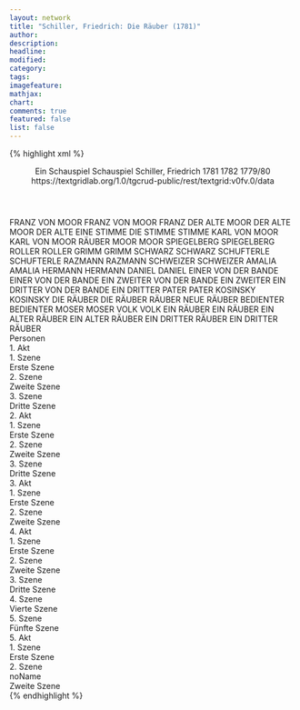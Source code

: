 ```yaml
---
layout: network
title: "Schiller, Friedrich: Die Räuber (1781)"
author:
description:
headline:
modified:
category:
tags:
imagefeature: 
mathjax: 
chart: 
comments: true
featured: false
list: false
---
```

{% highlight xml %}
<?xml-model href="https://raw.githubusercontent.com/DLiNa/project/master/rules/lina.rnc"?><?xml-model href="https://raw.githubusercontent.com/DLiNa/project/master/rules/lina.sch"?>
<play xmlns="http://lina.digital">
  <header>
    <title>Die Räuber</title>
    <subtitle>Ein Schauspiel</subtitle>
    <genretitle>Schauspiel</genretitle>
    <author>Schiller, Friedrich</author>
    <date type="print" when="1781">1781</date>
    <date type="premiere" when="1882">1782</date>
    <date type="written" when="1780">1779/80</date>
    <source>https://textgridlab.org/1.0/tgcrud-public/rest/textgrid:v0fv.0/data</source>
  </header>
  <personae>
    <character>
      <name>FRANZ VON MOOR</name>
      <alias xml:id="franz_von_moor">
        <name>FRANZ VON MOOR</name>
      </alias>
      <alias xml:id="franz">
        <name>FRANZ</name>
      </alias>
    </character>
    <character>
      <name>DER ALTE MOOR</name>
      <alias xml:id="der_alte_moor">
        <name>DER ALTE MOOR</name>
      </alias>
      <alias xml:id="der_alte">
        <name>DER ALTE</name>
      </alias>
      <alias xml:id="eine_stimme">
        <name>EINE STIMME</name>
      </alias>
      <alias xml:id="die_stimme">
        <name>DIE STIMME</name>
      </alias>
      <alias xml:id="stimme">
        <name>STIMME</name>
      </alias>
    </character>
    <character>
      <name>KARL VON MOOR</name>
      <alias xml:id="karl_von_moor">
        <name>KARL VON MOOR</name>
      </alias>
      <alias xml:id="räuber_moor">
        <name>RÄUBER MOOR</name>
      </alias>
      <alias xml:id="moor">
        <name>MOOR</name>
      </alias>
    </character>
    <character>
      <name>SPIEGELBERG</name>
      <alias xml:id="spiegelberg">
        <name>SPIEGELBERG</name>
      </alias>
    </character>
    <character>
      <name>ROLLER</name>
      <alias xml:id="roller">
        <name>ROLLER</name>
      </alias>
    </character>
    <character>
      <name>GRIMM</name>
      <alias xml:id="grimm">
        <name>GRIMM</name>
      </alias>
    </character>
    <character>
      <name>SCHWARZ</name>
      <alias xml:id="schwarz">
        <name>SCHWARZ</name>
      </alias>
    </character>
    <character>
      <name>SCHUFTERLE</name>
      <alias xml:id="schufterle">
        <name>SCHUFTERLE</name>
      </alias>
    </character>
    <character>
      <name>RAZMANN</name>
      <alias xml:id="razmann">
        <name>RAZMANN</name>
      </alias>
    </character>
    <character>
      <name>SCHWEIZER</name>
      <alias xml:id="schweizer">
        <name>SCHWEIZER</name>
      </alias>
    </character>
    <character>
      <name>AMALIA</name>
      <alias xml:id="amalia">
        <name>AMALIA</name>
      </alias>
    </character>
    <character>
      <name>HERMANN</name>
      <alias xml:id="hermann">
        <name>HERMANN</name>
      </alias>
    </character>
    <character>
      <name>DANIEL</name>
      <alias xml:id="daniel">
        <name>DANIEL</name>
      </alias>
    </character>
    <character>
      <name>EINER VON DER BANDE</name>
      <alias xml:id="einer_von_der_bande">
        <name>EINER VON DER BANDE</name>
      </alias>
    </character>
    <character>
      <name>EIN ZWEITER VON DER BANDE</name>
      <alias xml:id="ein_zweiter">
        <name>EIN ZWEITER</name>
      </alias>
    </character>
    <character>
      <name>EIN DRITTER VON DER BANDE</name>
      <alias xml:id="ein_dritter">
        <name>EIN DRITTER</name>
      </alias>
    </character>
    <character>
      <name>PATER</name>
      <alias xml:id="pater">
        <name>PATER</name>
      </alias>
    </character>
    <character>
      <name>KOSINSKY</name>
      <alias xml:id="kosinsky">
        <name>KOSINSKY</name>
      </alias>
    </character>
    <character>
      <name>DIE RÄUBER</name>
      <alias xml:id="die_räuber">
        <name>DIE RÄUBER</name>
      </alias>
      <alias xml:id="räuber">
        <name>RÄUBER</name>
      </alias>
      <alias xml:id="neue_räuber">
        <name>NEUE RÄUBER</name>
      </alias>
    </character>
    <character>
      <name>BEDIENTER</name>
      <alias xml:id="bedienter">
        <name>BEDIENTER</name>
      </alias>
    </character>
    <character>
      <name>MOSER</name>
      <alias xml:id="moser">
        <name>MOSER</name>
      </alias>
    </character>
    <character>
      <name>VOLK</name>
      <alias xml:id="volk">
        <name>VOLK</name>
      </alias>
    </character>
    <character>
      <name>EIN RÄUBER</name>
      <alias xml:id="ein_räuber">
        <name>EIN RÄUBER</name>
      </alias>
    </character>
    <character>
      <name>EIN ALTER RÄUBER</name>
      <alias xml:id="ein_alter_räuber">
        <name>EIN ALTER RÄUBER</name>
      </alias>
    </character>
    <character>
      <name>EIN DRITTER RÄUBER</name>
      <alias xml:id="ein_dritter_räuber">
        <name>EIN DRITTER RÄUBER</name>
      </alias>
    </character>
  </personae>
  <text>
    <div>
      <head>Personen</head>
    </div>
    <div>
      <head>1. Akt</head>
      <div>
        <head>1. Szene</head>
        <div>
          <head>Erste Szene</head>
          <sp who="#franz">
            <amount n="29" unit="speech_acts"/>
            <amount n="3012" unit="words"/>
            <amount n="7" unit="lines"/>
            <amount n="16968" unit="chars"/>
          </sp>
          <sp who="#der_alte_moor">
            <amount n="28" unit="speech_acts"/>
            <amount n="413" unit="words"/>
            <amount n="20" unit="lines"/>
            <amount n="2168" unit="chars"/>
          </sp>
        </div>
      </div>
      <div>
        <head>2. Szene</head>
        <div>
          <head>Zweite Szene</head>
          <sp who="#karl_von_moor">
            <amount n="1" unit="speech_acts"/>
            <amount n="16" unit="words"/>
            <amount n="101" unit="chars"/>
          </sp>
          <sp who="#spiegelberg">
            <amount n="34" unit="speech_acts"/>
            <amount n="2169" unit="words"/>
            <amount n="10" unit="lines"/>
            <amount n="12223" unit="chars"/>
          </sp>
          <sp who="#moor">
            <amount n="28" unit="speech_acts"/>
            <amount n="1524" unit="words"/>
            <amount n="9" unit="lines"/>
            <amount n="8530" unit="chars"/>
          </sp>
          <sp who="#roller">
            <amount n="18" unit="speech_acts"/>
            <amount n="519" unit="words"/>
            <amount n="10" unit="lines"/>
            <amount n="2872" unit="chars"/>
          </sp>
          <sp who="#grimm">
            <amount n="7" unit="speech_acts"/>
            <amount n="112" unit="words"/>
            <amount n="5" unit="lines"/>
            <amount n="637" unit="chars"/>
          </sp>
          <sp who="#schwarz">
            <amount n="6" unit="speech_acts"/>
            <amount n="134" unit="words"/>
            <amount n="2" unit="lines"/>
            <amount n="747" unit="chars"/>
          </sp>
          <sp who="#schufterle">
            <amount n="5" unit="speech_acts"/>
            <amount n="89" unit="words"/>
            <amount n="3" unit="lines"/>
            <amount n="508" unit="chars"/>
          </sp>
          <sp who="#razmann">
            <amount n="5" unit="speech_acts"/>
            <amount n="99" unit="words"/>
            <amount n="2" unit="lines"/>
            <amount n="564" unit="chars"/>
          </sp>
          <sp who="#schweizer">
            <amount n="7" unit="speech_acts"/>
            <amount n="91" unit="words"/>
            <amount n="7" unit="lines"/>
            <amount n="492" unit="chars"/>
          </sp>
          <sp who="#razmann #spiegelberg #schwarz #schweizer #roller #schufterle #räuber #einer_von_der_bande #ein_zweiter #ein_dritter #ein_räuber #ein_alter_räuber #ein_dritter_räuber">
            <amount n="3" unit="speech_acts"/>
            <amount n="18" unit="words"/>
            <amount n="3" unit="lines"/>
            <amount n="92" unit="chars"/>
          </sp>
        </div>
      </div>
      <div>
        <head>3. Szene</head>
        <div>
          <head>Dritte Szene</head>
          <sp who="#franz">
            <amount n="22" unit="speech_acts"/>
            <amount n="1087" unit="words"/>
            <amount n="10" unit="lines"/>
            <amount n="6086" unit="chars"/>
          </sp>
          <sp who="#amalia">
            <amount n="20" unit="speech_acts"/>
            <amount n="571" unit="words"/>
            <amount n="10" unit="lines"/>
            <amount n="3110" unit="chars"/>
          </sp>
        </div>
      </div>
    </div>
    <div>
      <head>2. Akt</head>
      <div>
        <head>1. Szene</head>
        <div>
          <head>Erste Szene</head>
          <sp who="#franz_von_moor">
            <amount n="1" unit="speech_acts"/>
            <amount n="643" unit="words"/>
            <amount n="3961" unit="chars"/>
          </sp>
          <sp who="#hermann">
            <amount n="21" unit="speech_acts"/>
            <amount n="216" unit="words"/>
            <amount n="19" unit="lines"/>
            <amount n="1097" unit="chars"/>
          </sp>
          <sp who="#franz">
            <amount n="21" unit="speech_acts"/>
            <amount n="887" unit="words"/>
            <amount n="5" unit="lines"/>
            <amount n="4713" unit="chars"/>
          </sp>
        </div>
      </div>
      <div>
        <head>2. Szene</head>
        <div>
          <head>Zweite Szene</head>
          <sp who="#amalia">
            <amount n="33" unit="speech_acts"/>
            <amount n="840" unit="words"/>
            <amount n="44" unit="lines"/>
            <amount n="4597" unit="chars"/>
          </sp>
          <sp who="#der_alte_moor">
            <amount n="38" unit="speech_acts"/>
            <amount n="871" unit="words"/>
            <amount n="19" unit="lines"/>
            <amount n="4702" unit="chars"/>
          </sp>
          <sp who="#daniel">
            <amount n="1" unit="speech_acts"/>
            <amount n="18" unit="words"/>
            <amount n="105" unit="chars"/>
          </sp>
          <sp who="#franz">
            <amount n="16" unit="speech_acts"/>
            <amount n="540" unit="words"/>
            <amount n="10" unit="lines"/>
            <amount n="3204" unit="chars"/>
          </sp>
          <sp who="#hermann">
            <amount n="11" unit="speech_acts"/>
            <amount n="488" unit="words"/>
            <amount n="2" unit="lines"/>
            <amount n="2671" unit="chars"/>
          </sp>
        </div>
      </div>
      <div>
        <head>3. Szene</head>
        <div>
          <head>Dritte Szene</head>
          <sp who="#razmann">
            <amount n="29" unit="speech_acts"/>
            <amount n="820" unit="words"/>
            <amount n="23" unit="lines"/>
            <amount n="4455" unit="chars"/>
          </sp>
          <sp who="#spiegelberg">
            <amount n="20" unit="speech_acts"/>
            <amount n="1811" unit="words"/>
            <amount n="13" unit="lines"/>
            <amount n="10215" unit="chars"/>
          </sp>
          <sp who="#schwarz">
            <amount n="7" unit="speech_acts"/>
            <amount n="289" unit="words"/>
            <amount n="3" unit="lines"/>
            <amount n="1528" unit="chars"/>
          </sp>
          <sp who="#schweizer">
            <amount n="22" unit="speech_acts"/>
            <amount n="798" unit="words"/>
            <amount n="9" unit="lines"/>
            <amount n="4524" unit="chars"/>
          </sp>
          <sp who="#räuber_moor">
            <amount n="2" unit="speech_acts"/>
            <amount n="34" unit="words"/>
            <amount n="1" unit="lines"/>
            <amount n="185" unit="chars"/>
          </sp>
          <sp who="#roller">
            <amount n="9" unit="speech_acts"/>
            <amount n="548" unit="words"/>
            <amount n="2" unit="lines"/>
            <amount n="3059" unit="chars"/>
          </sp>
          <sp who="#einer_von_der_bande">
            <amount n="1" unit="speech_acts"/>
            <amount n="36" unit="words"/>
            <amount n="217" unit="chars"/>
          </sp>
          <sp who="#ein_zweiter">
            <amount n="1" unit="speech_acts"/>
            <amount n="17" unit="words"/>
            <amount n="1" unit="lines"/>
            <amount n="86" unit="chars"/>
          </sp>
          <sp who="#ein_dritter">
            <amount n="1" unit="speech_acts"/>
            <amount n="13" unit="words"/>
            <amount n="1" unit="lines"/>
            <amount n="79" unit="chars"/>
          </sp>
          <sp who="#schufterle">
            <amount n="3" unit="speech_acts"/>
            <amount n="233" unit="words"/>
            <amount n="1" unit="lines"/>
            <amount n="1323" unit="chars"/>
          </sp>
          <sp who="#moor">
            <amount n="23" unit="speech_acts"/>
            <amount n="1761" unit="words"/>
            <amount n="7" unit="lines"/>
            <amount n="9714" unit="chars"/>
          </sp>
          <sp who="#razmann #spiegelberg #schwarz #schweizer #roller #schufterle #räuber #einer_von_der_bande #ein_zweiter #ein_dritter #ein_räuber #ein_alter_räuber #ein_dritter_räuber">
            <amount n="1" unit="speech_acts"/>
            <amount n="26" unit="words"/>
            <amount n="153" unit="chars"/>
          </sp>
          <sp who="#neue_räuber">
            <amount n="2" unit="speech_acts"/>
            <amount n="52" unit="words"/>
            <amount n="307" unit="chars"/>
          </sp>
          <sp who="#pater">
            <amount n="13" unit="speech_acts"/>
            <amount n="579" unit="words"/>
            <amount n="4" unit="lines"/>
            <amount n="3334" unit="chars"/>
          </sp>
          <sp who="#neue_räuber #einer_von_der_bande #ein_zweiter #ein_dritter #ein_räuber #ein_alter_räuber #ein_dritter_räuber">
            <amount n="1" unit="speech_acts"/>
            <amount n="5" unit="words"/>
            <amount n="1" unit="lines"/>
            <amount n="37" unit="chars"/>
          </sp>
        </div>
      </div>
    </div>
    <div>
      <head>3. Akt</head>
      <div>
        <head>1. Szene</head>
        <div>
          <head>Erste Szene</head>
          <sp who="#amalia">
            <amount n="20" unit="speech_acts"/>
            <amount n="506" unit="words"/>
            <amount n="35" unit="lines"/>
            <amount n="2758" unit="chars"/>
          </sp>
          <sp who="#franz">
            <amount n="9" unit="speech_acts"/>
            <amount n="511" unit="words"/>
            <amount n="2" unit="lines"/>
            <amount n="2870" unit="chars"/>
          </sp>
          <sp who="#hermann">
            <amount n="10" unit="speech_acts"/>
            <amount n="105" unit="words"/>
            <amount n="9" unit="lines"/>
            <amount n="533" unit="chars"/>
          </sp>
        </div>
      </div>
      <div>
        <head>2. Szene</head>
        <div>
          <head>Zweite Szene</head>
          <sp who="#moor">
            <amount n="37" unit="speech_acts"/>
            <amount n="1351" unit="words"/>
            <amount n="17" unit="lines"/>
            <amount n="7640" unit="chars"/>
          </sp>
          <sp who="#schwarz">
            <amount n="10" unit="speech_acts"/>
            <amount n="81" unit="words"/>
            <amount n="10" unit="lines"/>
            <amount n="445" unit="chars"/>
          </sp>
          <sp who="#grimm">
            <amount n="10" unit="speech_acts"/>
            <amount n="67" unit="words"/>
            <amount n="10" unit="lines"/>
            <amount n="337" unit="chars"/>
          </sp>
          <sp who="#schweizer">
            <amount n="18" unit="speech_acts"/>
            <amount n="264" unit="words"/>
            <amount n="15" unit="lines"/>
            <amount n="1451" unit="chars"/>
          </sp>
          <sp who="#kosinsky">
            <amount n="21" unit="speech_acts"/>
            <amount n="987" unit="words"/>
            <amount n="6" unit="lines"/>
            <amount n="5528" unit="chars"/>
          </sp>
          <sp who="#spiegelberg">
            <amount n="1" unit="speech_acts"/>
            <amount n="17" unit="words"/>
            <amount n="105" unit="chars"/>
          </sp>
          <sp who="#die_räuber #einer_von_der_bande #ein_zweiter #ein_dritter #ein_räuber #ein_alter_räuber #ein_dritter_räuber">
            <amount n="1" unit="speech_acts"/>
            <amount n="2" unit="words"/>
            <amount n="1" unit="lines"/>
            <amount n="11" unit="chars"/>
          </sp>
        </div>
      </div>
    </div>
    <div>
      <head>4. Akt</head>
      <div>
        <head>1. Szene</head>
        <div>
          <head>Erste Szene</head>
          <sp who="#moor">
            <amount n="2" unit="speech_acts"/>
            <amount n="476" unit="words"/>
            <amount n="1" unit="lines"/>
            <amount n="2587" unit="chars"/>
          </sp>
          <sp who="#kosinsky">
            <amount n="1" unit="speech_acts"/>
            <amount n="24" unit="words"/>
            <amount n="137" unit="chars"/>
          </sp>
        </div>
      </div>
      <div>
        <head>2. Szene</head>
        <div>
          <head>Zweite Szene</head>
          <sp who="#amalia">
            <amount n="11" unit="speech_acts"/>
            <amount n="149" unit="words"/>
            <amount n="8" unit="lines"/>
            <amount n="867" unit="chars"/>
          </sp>
          <sp who="#moor">
            <amount n="12" unit="speech_acts"/>
            <amount n="260" unit="words"/>
            <amount n="8" unit="lines"/>
            <amount n="1436" unit="chars"/>
          </sp>
          <sp who="#franz_von_moor">
            <amount n="1" unit="speech_acts"/>
            <amount n="385" unit="words"/>
            <amount n="2155" unit="chars"/>
          </sp>
          <sp who="#daniel">
            <amount n="25" unit="speech_acts"/>
            <amount n="441" unit="words"/>
            <amount n="21" unit="lines"/>
            <amount n="2470" unit="chars"/>
          </sp>
          <sp who="#franz">
            <amount n="26" unit="speech_acts"/>
            <amount n="1132" unit="words"/>
            <amount n="8" unit="lines"/>
            <amount n="6327" unit="chars"/>
          </sp>
        </div>
      </div>
      <div>
        <head>3. Szene</head>
        <div>
          <head>Dritte Szene</head>
          <sp who="#moor">
            <amount n="20" unit="speech_acts"/>
            <amount n="511" unit="words"/>
            <amount n="14" unit="lines"/>
            <amount n="2829" unit="chars"/>
          </sp>
          <sp who="#daniel">
            <amount n="15" unit="speech_acts"/>
            <amount n="971" unit="words"/>
            <amount n="6" unit="lines"/>
            <amount n="5034" unit="chars"/>
          </sp>
          <sp who="#kosinsky">
            <amount n="4" unit="speech_acts"/>
            <amount n="49" unit="words"/>
            <amount n="4" unit="lines"/>
            <amount n="255" unit="chars"/>
          </sp>
        </div>
      </div>
      <div>
        <head>4. Szene</head>
        <div>
          <head>Vierte Szene</head>
          <sp who="#amalia">
            <amount n="14" unit="speech_acts"/>
            <amount n="641" unit="words"/>
            <amount n="12" unit="lines"/>
            <amount n="3522" unit="chars"/>
          </sp>
          <sp who="#moor">
            <amount n="11" unit="speech_acts"/>
            <amount n="247" unit="words"/>
            <amount n="7" unit="lines"/>
            <amount n="1273" unit="chars"/>
          </sp>
        </div>
      </div>
      <div>
        <head>5. Szene</head>
        <div>
          <head>Fünfte Szene</head>
          <sp who="#die_räuber #einer_von_der_bande #ein_zweiter #ein_dritter #ein_räuber #ein_alter_räuber #ein_dritter_räuber">
            <amount n="5" unit="speech_acts"/>
            <amount n="228" unit="words"/>
            <amount n="37" unit="lines"/>
            <amount n="1274" unit="chars"/>
          </sp>
          <sp who="#schweizer">
            <amount n="15" unit="speech_acts"/>
            <amount n="468" unit="words"/>
            <amount n="6" unit="lines"/>
            <amount n="2516" unit="chars"/>
          </sp>
          <sp who="#razmann">
            <amount n="4" unit="speech_acts"/>
            <amount n="29" unit="words"/>
            <amount n="4" unit="lines"/>
            <amount n="172" unit="chars"/>
          </sp>
          <sp who="#spiegelberg">
            <amount n="5" unit="speech_acts"/>
            <amount n="238" unit="words"/>
            <amount n="1" unit="lines"/>
            <amount n="1233" unit="chars"/>
          </sp>
          <sp who="#schwarz">
            <amount n="4" unit="speech_acts"/>
            <amount n="48" unit="words"/>
            <amount n="4" unit="lines"/>
            <amount n="276" unit="chars"/>
          </sp>
          <sp who="#grimm">
            <amount n="4" unit="speech_acts"/>
            <amount n="55" unit="words"/>
            <amount n="4" unit="lines"/>
            <amount n="278" unit="chars"/>
          </sp>
          <sp who="#räuber #einer_von_der_bande #ein_zweiter #ein_dritter #ein_räuber #ein_alter_räuber #ein_dritter_räuber">
            <amount n="4" unit="speech_acts"/>
            <amount n="30" unit="words"/>
            <amount n="4" unit="lines"/>
            <amount n="185" unit="chars"/>
          </sp>
          <sp who="#moor">
            <amount n="31" unit="speech_acts"/>
            <amount n="1996" unit="words"/>
            <amount n="58" unit="lines"/>
            <amount n="11084" unit="chars"/>
          </sp>
          <sp who="#hermann">
            <amount n="10" unit="speech_acts"/>
            <amount n="232" unit="words"/>
            <amount n="4" unit="lines"/>
            <amount n="1229" unit="chars"/>
          </sp>
          <sp who="#eine_stimme">
            <amount n="1" unit="speech_acts"/>
            <amount n="9" unit="words"/>
            <amount n="1" unit="lines"/>
            <amount n="46" unit="chars"/>
          </sp>
          <sp who="#die_stimme">
            <amount n="2" unit="speech_acts"/>
            <amount n="34" unit="words"/>
            <amount n="1" unit="lines"/>
            <amount n="180" unit="chars"/>
          </sp>
          <sp who="#stimme">
            <amount n="2" unit="speech_acts"/>
            <amount n="8" unit="words"/>
            <amount n="2" unit="lines"/>
            <amount n="36" unit="chars"/>
          </sp>
          <sp who="#der_alte">
            <amount n="1" unit="speech_acts"/>
            <amount n="4" unit="words"/>
            <amount n="1" unit="lines"/>
            <amount n="33" unit="chars"/>
          </sp>
          <sp who="#der_alte_moor">
            <amount n="8" unit="speech_acts"/>
            <amount n="598" unit="words"/>
            <amount n="3" unit="lines"/>
            <amount n="3276" unit="chars"/>
          </sp>
        </div>
      </div>
    </div>
    <div>
      <head>5. Akt</head>
      <div>
        <head>1. Szene</head>
        <div>
          <head>Erste Szene</head>
          <sp who="#daniel">
            <amount n="26" unit="speech_acts"/>
            <amount n="523" unit="words"/>
            <amount n="19" unit="lines"/>
            <amount n="2740" unit="chars"/>
          </sp>
          <sp who="#franz">
            <amount n="47" unit="speech_acts"/>
            <amount n="2106" unit="words"/>
            <amount n="10" unit="lines"/>
            <amount n="11392" unit="chars"/>
          </sp>
          <sp who="#bedienter">
            <amount n="5" unit="speech_acts"/>
            <amount n="29" unit="words"/>
            <amount n="5" unit="lines"/>
            <amount n="163" unit="chars"/>
          </sp>
          <sp who="#moser">
            <amount n="17" unit="speech_acts"/>
            <amount n="926" unit="words"/>
            <amount n="4" unit="lines"/>
            <amount n="5259" unit="chars"/>
          </sp>
          <sp who="#schweizer">
            <amount n="5" unit="speech_acts"/>
            <amount n="132" unit="words"/>
            <amount n="1" unit="lines"/>
            <amount n="672" unit="chars"/>
          </sp>
          <sp who="#volk">
            <amount n="1" unit="speech_acts"/>
            <amount n="12" unit="words"/>
            <amount n="1" unit="lines"/>
            <amount n="66" unit="chars"/>
          </sp>
          <sp who="#grimm">
            <amount n="3" unit="speech_acts"/>
            <amount n="37" unit="words"/>
            <amount n="3" unit="lines"/>
            <amount n="170" unit="chars"/>
          </sp>
          <sp who="#schwarz">
            <amount n="1" unit="speech_acts"/>
            <amount n="17" unit="words"/>
            <amount n="1" unit="lines"/>
            <amount n="96" unit="chars"/>
          </sp>
        </div>
      </div>
      <div>
        <head>2. Szene</head>
        <div>
          <head>noName</head>
          <div>
            <head>Zweite Szene</head>
            <sp who="#räuber_moor">
              <amount n="40" unit="speech_acts"/>
              <amount n="1252" unit="words"/>
              <amount n="24" unit="lines"/>
              <amount n="6833" unit="chars"/>
            </sp>
            <sp who="#der_alte_moor">
              <amount n="20" unit="speech_acts"/>
              <amount n="478" unit="words"/>
              <amount n="13" unit="lines"/>
              <amount n="2519" unit="chars"/>
            </sp>
            <sp who="#grimm">
              <amount n="5" unit="speech_acts"/>
              <amount n="62" unit="words"/>
              <amount n="4" unit="lines"/>
              <amount n="349" unit="chars"/>
            </sp>
            <sp who="#schwarz">
              <amount n="3" unit="speech_acts"/>
              <amount n="28" unit="words"/>
              <amount n="3" unit="lines"/>
              <amount n="148" unit="chars"/>
            </sp>
            <sp who="#räuber #einer_von_der_bande #ein_zweiter #ein_dritter #ein_räuber #ein_alter_räuber #ein_dritter_räuber">
              <amount n="5" unit="speech_acts"/>
              <amount n="56" unit="words"/>
              <amount n="4" unit="lines"/>
              <amount n="340" unit="chars"/>
            </sp>
            <sp who="#amalia">
              <amount n="13" unit="speech_acts"/>
              <amount n="343" unit="words"/>
              <amount n="6" unit="lines"/>
              <amount n="1873" unit="chars"/>
            </sp>
            <sp who="#moor">
              <amount n="4" unit="speech_acts"/>
              <amount n="303" unit="words"/>
              <amount n="1627" unit="chars"/>
            </sp>
            <sp who="#ein_räuber">
              <amount n="1" unit="speech_acts"/>
              <amount n="35" unit="words"/>
              <amount n="188" unit="chars"/>
            </sp>
            <sp who="#ein_alter_räuber">
              <amount n="1" unit="speech_acts"/>
              <amount n="95" unit="words"/>
              <amount n="509" unit="chars"/>
            </sp>
            <sp who="#ein_dritter_räuber">
              <amount n="1" unit="speech_acts"/>
              <amount n="35" unit="words"/>
              <amount n="198" unit="chars"/>
            </sp>
            <sp who="#die_räuber #einer_von_der_bande #ein_zweiter #ein_dritter #ein_räuber #ein_alter_räuber #ein_dritter_räuber">
              <amount n="2" unit="speech_acts"/>
              <amount n="55" unit="words"/>
              <amount n="1" unit="lines"/>
              <amount n="369" unit="chars"/>
            </sp>
          </div>
        </div>
      </div>
    </div>
  </text>
</play>
{% endhighlight %}